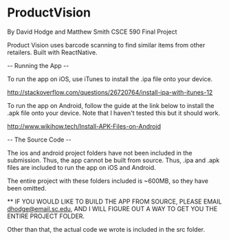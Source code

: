 # ProductVision
By David Hodge and Matthew Smith
CSCE 590 Final Project

Product Vision uses barcode scanning to find similar items from other retailers. Built with ReactNative.

-- Running the App --

To run the app on iOS, use iTunes to install the .ipa file onto your device.

http://stackoverflow.com/questions/26720764/install-ipa-with-itunes-12


To run the app on Android, follow the guide at the link below to install the .apk file onto your device. Note that I haven't tested this but it should work.

http://www.wikihow.tech/Install-APK-Files-on-Android


-- The Source Code --

The ios and android project folders have not been included in the submission. Thus, the app cannot be built from source. Thus, .ipa and .apk files are included to run the app on iOS and Android.

The entire project with these folders included is ~600MB, so they have been omitted.

** IF YOU WOULD LIKE TO BUILD THE APP FROM SOURCE, PLEASE EMAIL dhodge@email.sc.edu, AND I WILL FIGURE OUT A WAY TO GET YOU THE ENTIRE PROJECT FOLDER.

Other than that, the actual code we wrote is included in the src folder.
